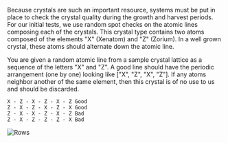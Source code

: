 Because crystals are such an important resource, systems must be put in place to check the crystal quality during
the growth and harvest periods. For our initial tests, we use random spot checks on the atomic lines composing each
of the crystals. This crystal type contains two atoms composed of the elements "X" (Xenatom) and "Z" (Zorium). In a
well grown crystal, these atoms should alternate down the atomic line.

You are given a random atomic line from a sample crystal lattice as a sequence of the letters "X" and "Z". A good line should have the periodic arrangement (one by one) looking like ["X", "Z", "X", "Z"]. If any atoms neighbor another of the same element, then this crystal is of no use to us and should be discarded.

```
X - Z - X - Z - X - Z Good
Z - X - Z - X - Z - X Good
Z - X - X - Z - X - Z Bad
Z - X - Z - Z - Z - X Bad
```

![Rows](rows.svg)
